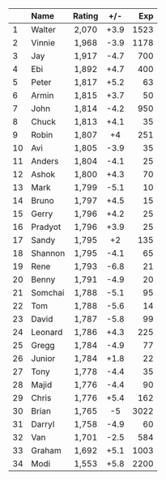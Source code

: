 | |Name|Rating|+/-|Exp|
|-|:---|:----:|:-:|--:|
|1|Walter|2,070|+3.9|1523|
|2|Vinnie|1,968|-3.9|1178|
|3|Jay|1,917|-4.7|700|
|4|Ebi|1,892|+4.7|400|
|5|Peter|1,817|+5.2|63|
|6|Armin|1,815|+3.7|50|
|7|John|1,814|-4.2|950|
|8|Chuck|1,813|+4.1|35|
|9|Robin|1,807|+4|251|
|10|Avi|1,805|-3.9|35|
|11|Anders|1,804|-4.1|25|
|12|Ashok|1,800|+4.3|70|
|13|Mark|1,799|-5.1|10|
|14|Bruno|1,797|+4.5|15|
|15|Gerry|1,796|+4.2|25|
|16|Pradyot|1,796|+3.9|25|
|17|Sandy|1,795|+2|135|
|18|Shannon|1,795|-4.1|65|
|19|Rene|1,793|-6.8|21|
|20|Benny|1,791|-4.9|20|
|21|Somchai|1,788|-5.1|95|
|22|Tom|1,788|-5.6|14|
|23|David|1,787|-5.8|99|
|24|Leonard|1,786|+4.3|225|
|25|Gregg|1,784|-4.9|77|
|26|Junior|1,784|+1.8|22|
|27|Tony|1,778|-4.4|35|
|28|Majid|1,776|-4.4|90|
|29|Chris|1,776|+5.4|162|
|30|Brian|1,765|-5|3022|
|31|Darryl|1,758|-4.9|60|
|32|Van|1,701|-2.5|584|
|33|Graham|1,692|+5.1|1003|
|34|Modi|1,553|+5.8|2200|
